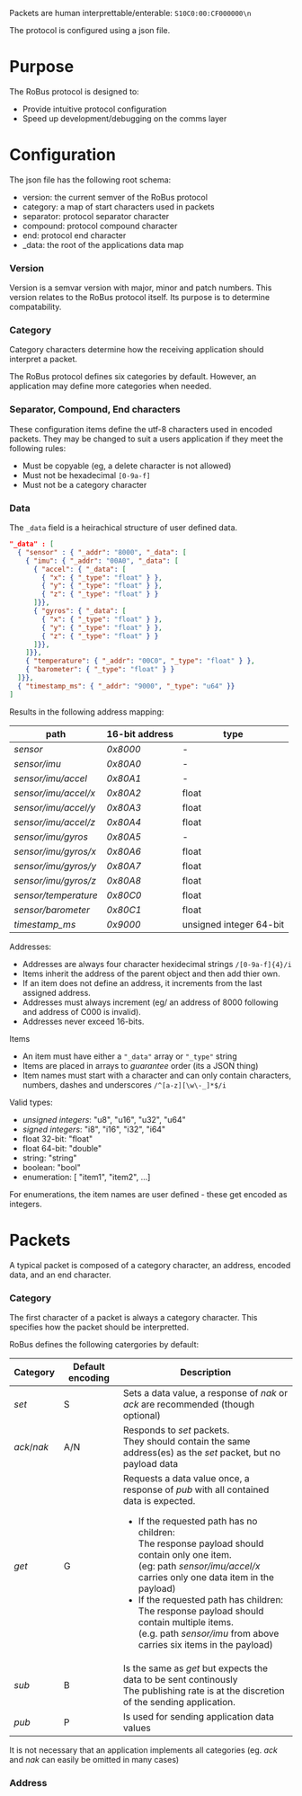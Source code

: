 
Packets are human interprettable/enterable: `S10C0:00:CF000000\n`

The protocol is configured using a json file.

# Purpose

The RoBus protocol is designed to:
* Provide intuitive protocol configuration
* Speed up development/debugging on the comms layer

# Configuration

The json file has the following root schema:
* version: the current semver of the RoBus protocol
* category: a map of start characters used in packets
* separator: protocol separator character
* compound: protocol compound character
* end: protocol end character
* _data: the root of the applications data map

### Version

Version is a semvar version with major, minor and patch numbers. This version relates to the RoBus protocol itself. Its purpose is to determine compatability.

### Category

Category characters determine how the receiving application should interpret a packet.

The RoBus protocol defines six categories by default. However, an application may define more categories when needed.

### Separator, Compound, End characters

These configuration items define the utf-8 characters used in encoded packets. They may be changed to suit a users application if they meet the following rules:
* Must be copyable (eg, a delete character is not allowed)
* Must not be hexadecimal `[0-9a-f]`
* Must not be a category character

### Data

The `_data` field is a heirachical structure of user defined data.
 
```json
"_data" : [
  { "sensor" : { "_addr": "8000", "_data": [
    { "imu": { "_addr": "00A0", "_data": [
      { "accel": { "_data": [
        { "x": { "_type": "float" } }, 
        { "y": { "_type": "float" } }, 
        { "z": { "_type": "float" } }
      ]}},
      { "gyros": { "_data": [
        { "x": { "_type": "float" } },
        { "y": { "_type": "float" } },
        { "z": { "_type": "float" } }
      ]}},
    ]}},
    { "temperature": { "_addr": "00C0", "_type": "float" } },
    { "barometer": { "_type": "float" } }
  ]}},
  { "timestamp_ms": { "_addr": "9000", "_type": "u64" }}
] 
```

Results in the following address mapping:

| path                  | 16-bit address  | type                    |
| ---                   | ---             | ---                     |
| *sensor*              | *0x8000*        | -                       |
| *sensor/imu*          | *0x80A0*        | -                       | 
| *sensor/imu/accel*    | *0x80A1*        | -                       |
| *sensor/imu/accel/x*  | *0x80A2*        | float                   |
| *sensor/imu/accel/y*  | *0x80A3*        | float                   |
| *sensor/imu/accel/z*  | *0x80A4*        | float                   |
| *sensor/imu/gyros*    | *0x80A5*        | -                       |
| *sensor/imu/gyros/x*  | *0x80A6*        | float                   |
| *sensor/imu/gyros/y*  | *0x80A7*        | float                   |
| *sensor/imu/gyros/z*  | *0x80A8*        | float                   |
| *sensor/temperature*  | *0x80C0*        | float                   |
| *sensor/barometer*    | *0x80C1*        | float                   |
| *timestamp_ms*        | *0x9000*        | unsigned integer 64-bit |

Addresses:
* Addresses are always four character hexidecimal strings `/[0-9a-f]{4}/i`
* Items inherit the address of the parent object and then add thier own.
* If an item does not define an address, it increments from the last assigned address.
* Addresses must always increment (eg/ an address of 8000 following and address of C000 is invalid).
* Addresses never exceed 16-bits.

Items
* An item must have either a `"_data"` array or `"_type"` string
* Items are placed in arrays to *guarantee* order (its a JSON thing)
* Item names must start with a character and can only contain characters, numbers, dashes and underscores `/^[a-z][\w\-_]*$/i`

Valid types:
* *unsigned integers*: "u8", "u16", "u32", "u64"
* *signed integers*: "i8", "i16", "i32", "i64"
* float 32-bit: "float"
* float 64-bit: "double"
* string: "string"
* boolean: "bool"
* enumeration: [ "item1", "item2", ...]

For enumerations, the item names are user defined - these get encoded as integers.



# Packets

A typical packet is composed of a category character, an address, encoded data, and an end character.


### Category
The first character of a packet is always a category character. This specifies how the packet should be interpretted.

RoBus defines the following catergories by default:

| Category    | Default encoding | Description |
| ---         | ---              | ---         |
| *set*       | S                | Sets a data value, a response of *nak* or *ack* are recommended (though optional) |
| *ack*/*nak* | A/N              | Responds to *set* packets. <br>They should contain the same address(es) as the *set* packet, but no payload data |
| *get*       | G                | Requests a data value once, a response of *pub* with all contained data is expected.<br>   <ul><li>If the requested path has no children:<br> The response payload should contain only one item.<br> (eg: path *sensor/imu/accel/x* carries only one data item in the payload)</li><li>If the requested path has children:<br>The response payload should contain multiple items. <br> (e.g. path *sensor/imu* from above carries six items in the payload)</li></ul> |
| *sub*       | B                | Is the same as *get* but expects the data to be sent continously <br> The publishing rate is at the discretion of the sending application. |
| *pub*       | P                | Is used for sending application data values |

It is not necessary that an application implements all categories (eg. *ack* and *nak* can easily be omitted in many cases)

### Address




